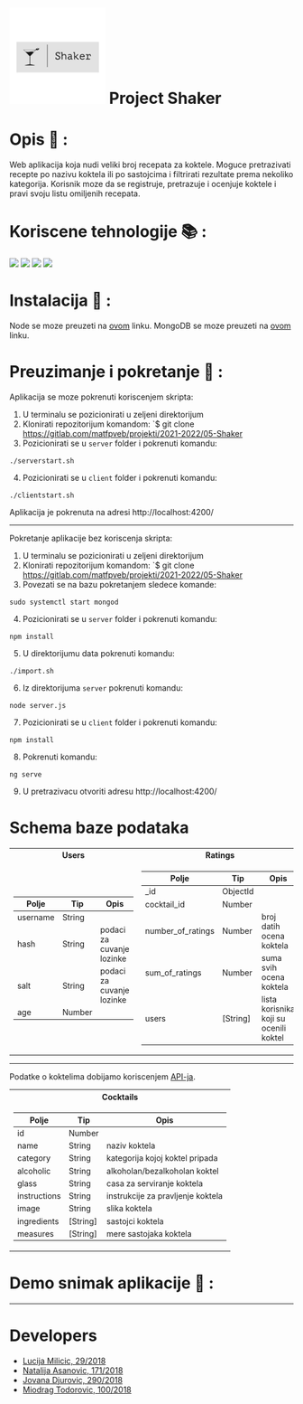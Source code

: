 
# <img src="client/src/assets/images/Shaker-logos1.png" width="170"/>           Project Shaker   


# Opis :memo: :

Web aplikacija koja nudi veliki broj recepata za koktele. Moguce pretrazivati recepte po nazivu koktela ili po sastojcima i filtrirati rezultate prema nekoliko kategorija. Korisnik moze da se registruje, pretrazuje i ocenjuje koktele i pravi svoju listu omiljenih recepata.


# Koriscene tehnologije :books: :

![](https://img.shields.io/badge/MongoDB-4EA94B?style=for-the-badge&logo=mongodb&logoColor=white)
![](https://img.shields.io/badge/Angular-DD0031?style=for-the-badge&logo=angular&logoColor=white)
![](https://img.shields.io/badge/Node.js-43853D?style=for-the-badge&logo=node.js&logoColor=white)
![](https://img.shields.io/badge/Semantic_UI-563D7C?style=for-the-badge&logo=semanticui&logoColor=white)



# Instalacija :hammer: :

Node se moze preuzeti na [ovom](https://nodejs.org/en/download/) linku.
MongoDB se moze preuzeti na [ovom](https://www.mongodb.com/try/download/community) linku.


# Preuzimanje i pokretanje :wrench: :


Aplikacija se moze pokrenuti koriscenjem skripta:

1. U terminalu se pozicionirati u zeljeni direktorijum
2. Klonirati repozitorijum komandom: `$ git clone https://gitlab.com/matfpveb/projekti/2021-2022/05-Shaker
3. Pozicionirati se u `server` folder i pokrenuti komandu:
``` 
./serverstart.sh
```
4. Pozicionirati se u `client` folder i pokrenuti komandu:
``` 
./clientstart.sh
```

Aplikacija je pokrenuta na adresi http://localhost:4200/ 



___



Pokretanje aplikacije bez koriscenja skripta:

1. U terminalu se pozicionirati u zeljeni direktorijum
2. Klonirati repozitorijum komandom: `$ git clone https://gitlab.com/matfpveb/projekti/2021-2022/05-Shaker
3. Povezati se na bazu pokretanjem sledece komande:
``` 
sudo systemctl start mongod
```
 4. Pozicionirati se u `server` folder i pokrenuti komandu:
``` 
npm install 
```
5. U direktorijumu data pokrenuti komandu:
``` 
./import.sh 
```
6. Iz direktorijuma `server` pokrenuti komandu:
``` 
node server.js
```
7. Pozicionirati se u `client` folder i pokrenuti komandu:
``` 
npm install
```
8. Pokrenuti komandu:
``` 
ng serve
```
9. U pretrazivacu otvoriti adresu http://localhost:4200/



# Schema baze podataka 
<table>
<tr>
<th>Users</th>
<th>Ratings</th>
<th>Favourites</th>
</tr>
<tr>
<td>

 Polje             | Tip       | Opis                               |
 ----------------- | ----------|------------------------------------|
 username          | String    |                                    |
 hash              | String    | podaci za cuvanje lozinke          |
 salt              | String    | podaci za cuvanje lozinke          |
 age               | Number    |                                    |
</td>
<td>

 Polje             | Tip      | Opis                                 |
 ------------------| ---------|--------------------------------------|
 _id               | ObjectId |                                      |
 cocktail_id       | Number   |                                      |
 number_of_ratings | Number   |  broj datih ocena koktela            |
 sum_of_ratings    | Number   |  suma svih ocena koktela             |
 users             | [String] |lista korisnika koji su ocenili koktel|
</td>
<td>

 Polje      | Tip       | Opis                                                  |
 ---------  | ----------|-------------------------------------------------------|
 username   | String    |                                                       |
 cocktails  | [cocktail]| id i naziv svih koktela koje je korisnik dodao u listu|
</td>
</tr>
</table>

___


Podatke o koktelima dobijamo koriscenjem [API-ja](https://www.thecocktaildb.com/api.php).


<table>
<tr>
<th>Cocktails</th>
</tr>
<tr>
<td>

 Polje             | Tip       | Opis                               |
 ------------------| ----------|------------------------------------|
 id                | Number    |                                    |
 name              | String    | naziv koktela                      |
 category          | String    | kategorija kojoj koktel pripada    |
 alcoholic         | String    | alkoholan/bezalkoholan koktel      |
 glass             | String    | casa za serviranje koktela         |
 instructions      | String    | instrukcije za pravljenje koktela  |
 image             | String    | slika koktela                      |
 ingredients       | [String]  | sastojci koktela                   |
 measures          | [String]  | mere sastojaka koktela             |
</td>
</tr>
</table>




# Demo snimak aplikacije :movie_camera: :

___

# Developers

- [Lucija Milicic, 29/2018](https://gitlab.com/lucijamilicic)
- [Natalija Asanovic, 171/2018](https://gitlab.com/Natalija9)
- [Jovana Djurovic, 290/2018](https://gitlab.com/djurovicj)
- [Miodrag Todorovic, 100/2018](https://gitlab.com/m.todorovic)
